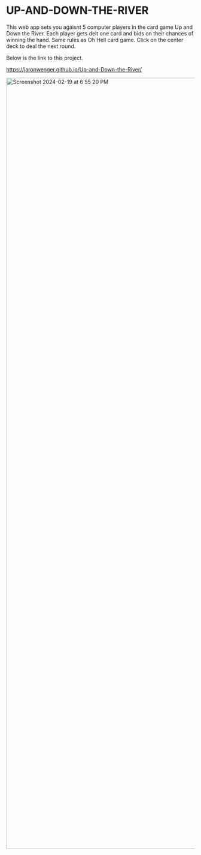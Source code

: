 # UP-AND-DOWN-THE-RIVER

This web app sets you agaisnt 5 computer players in the card game Up and Down the River.  Each player gets delt one card and bids on their chances of winning the hand.  Same rules as Oh Hell card game.  Click on the center deck to deal the next round.

Below is the link to this project.

https://jaronwenger.github.io/Up-and-Down-the-River/


<img width="2056" alt="Screenshot 2024-02-19 at 6 55 20 PM" src="https://github.com/JaronWenger/Up-and-Down-the-River/assets/147181586/dc3193a1-aef9-4725-bec5-6474c0eeb754">

